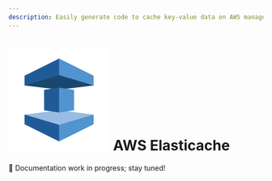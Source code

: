 ```yaml
---
description: Easily generate code to cache key-value data on AWS managed Elasticache Redis and speed up your serverless executions, via Sigma IDE
---
```


# ![AWS Elasticache](images/elasticache/ecache_icon.svg) AWS Elasticache

:construction: Documentation work in progress; stay tuned!